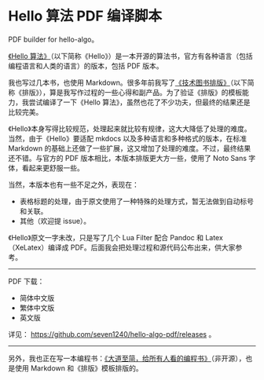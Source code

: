 # Hello 算法 PDF 编译脚本

PDF builder for hello-algo。

[《Hello 算法》](https://github.com/krahets/hello-algo)（以下简称《Hello》）是一本开源的算法书，官方有各种语言（包括编程语言和人类的语言）的版本，包括 PDF 版本。

我也写过几本书，也使用 Markdown。很多年前我写了[《技术图书排版》](http://freeswitch.org.cn/books/typesetting/)（以下简称《排版》），算是我写作过程的一些心得和副产品。为了验证《排版》的模板能力，我尝试编译了一下《Hello 算法》，虽然也花了不少功夫，但最终的结果还是比较完美。

《Hello》本身写得比较规范，处理起来就比较有规律，这大大降低了处理的难度。当然，由于《Hello》要适配 mkdocs 以及多种语言和多种格式的版本，在标准 Markdown 的基础上还做了一些扩展，这又增加了处理的难度。不过，最终结果还不错。与官方的 PDF 版本相比，本版本排版更大方一些，使用了 Noto Sans 字体，看起来更舒服一些。

当然，本版本也有一些不足之外，表现在：

- 表格标题的处理，由于原文使用了一种特殊的处理方式，暂无法做到自动标号和关联。
- 其他（欢迎提 issue）。

《Hello》原文一字未改，只是写了几个 Lua Filter 配合 Pandoc 和 Latex（XeLatex）编译成 PDF。后面我会把处理过程和源代码公布出来，供大家参考。

---

PDF 下载：

- 简体中文版
- 繁体中文版
- 英文版

详见： <https://github.com/seven1240/hello-algo-pdf/releases> 。

---

另外，我也正在写一本编程书：[《大道至简，给所有人看的编程书》](https://note.mowen.cn/note/detail?noteUuid=Fj65tBfKpyvQrZEuFCmmT)（非开源），也是使用 Markdown 和《排版》模板排版的。
